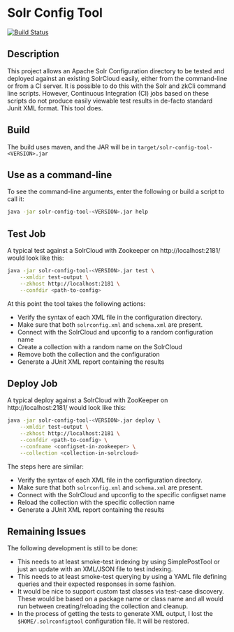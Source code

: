 # Solr Config Tool

[![Build Status](https://travis-ci.org/danizen/solr-config-tool.svg?branch=master)](https://travis-ci.org/danizen/solr-config-tool.svg?branch=master)

## Description

This project allows an Apache Solr Configuration directory to be tested and deployed against an existing SolrCloud easily, either from the command-line or from a CI server.  It is possible to do this with the Solr and zkCli command line scripts.  However, Continuous Integration (CI) jobs based on these scripts do not produce easily viewable test results in de-facto standard Junit XML format.  This tool does.

## Build

The build uses maven, and the JAR will be in `target/solr-config-tool-<VERSION>.jar`

## Use as a command-line

To see the command-line arguments, enter the following or build a script to call it:

```bash
java -jar solr-config-tool-<VERSION>.jar help
```

## Test Job

A typical test against a SolrCloud with Zookeeper on http://localhost:2181/ would look like this:

```bash
java -jar solr-config-tool-<VERSION>.jar test \
    --xmldir test-output \
    --zkhost http://localhost:2181 \
    --confdir <path-to-config>
```

At this point the tool takes the following actions:

* Verify the syntax of each XML file in the configuration directory.
* Make sure that both `solrconfig.xml` and `schema.xml` are present.
* Connect with the SolrCloud and upconfig to a random configuration name
* Create a collection with a random name on the SolrCloud
* Remove both the collection and the configuration
* Generate a JUnit XML report containing the results

## Deploy Job

A typical deploy against a SolrCloud with ZooKeeper on http://localhost:2181/ would look like this:

```bash
java -jar solr-config-tool-<VERSION>.jar deploy \
    --xmldir test-output \
    --zkhost http://localhost:2181 \
    --confdir <path-to-config> \
    --confname <configset-in-zookeeper> \
    --collection <collection-in-solrcloud>
```

The steps here are similar:

* Verify the syntax of each XML file in the configuration directory.
* Make sure that both `solrconfig.xml` and `schema.xml` are present.
* Connect with the SolrCloud and upconfig to the specific configset name
* Reload the collection with the specific collection name
* Generate a JUnit XML report containing the results

## Remaining Issues

The following development is still to be done:


* This needs to at least smoke-test indexing by using SimplePostTool or just an update with an XML/JSON file to test indexing.
* This needs to at least smoke-test querying by using a YAML file defining queries and their expected responses in some fashion. 
* It would be nice to support custom tast classes via test-case discovery.   These would be based on a package name or class name and all would run between creating/reloading the collection and cleanup.
* In the process of getting the tests to generate XML output, I lost the `$HOME/.solrconfigtool` configuration file.   It will be restored. 
